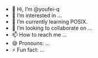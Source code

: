 - 👋 Hi, I’m @youfei-q
- 👀 I’m interested in ...
- 🌱 I’m currently learning POSIX.
- 💞️ I’m looking to collaborate on ...
- 📫 How to reach me ...
- 😄 Pronouns: ...
- ⚡ Fun fact: ...

<!---
youfei-q/youfei-q is a ✨ special ✨ repository because its `README.md` (this file) appears on your GitHub profile.
You can click the Preview link to take a look at your changes.
--->
